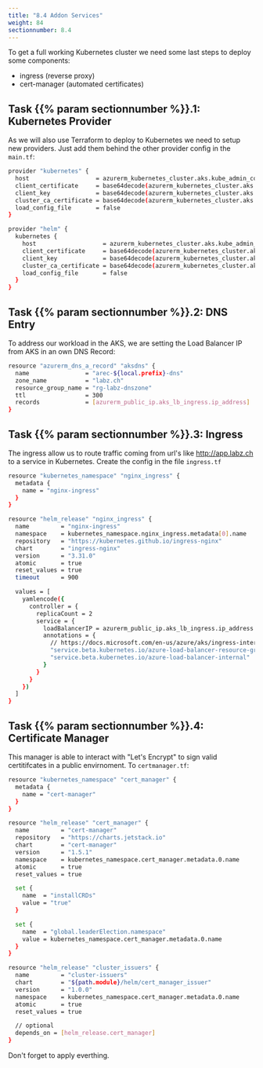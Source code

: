 ```yaml
---
title: "8.4 Addon Services"
weight: 84
sectionnumber: 8.4
---
```


To get a full working Kubernetes cluster we need some last steps to deploy some components:

* ingress (reverse proxy)
* cert-manager (automated certificates)


## Task {{% param sectionnumber %}}.1: Kubernetes Provider

As we will also use Terraform to deploy to Kubernetes we need to setup new providers. Just add them behind the other provider config in the `main.tf`:

```bash
provider "kubernetes" {
  host                   = azurerm_kubernetes_cluster.aks.kube_admin_config.0.host
  client_certificate     = base64decode(azurerm_kubernetes_cluster.aks.kube_admin_config.0.client_certificate)
  client_key             = base64decode(azurerm_kubernetes_cluster.aks.kube_admin_config.0.client_key)
  cluster_ca_certificate = base64decode(azurerm_kubernetes_cluster.aks.kube_admin_config.0.cluster_ca_certificate)
  load_config_file       = false
}

provider "helm" {
  kubernetes {
    host                   = azurerm_kubernetes_cluster.aks.kube_admin_config.0.host
    client_certificate     = base64decode(azurerm_kubernetes_cluster.aks.kube_admin_config.0.client_certificate)
    client_key             = base64decode(azurerm_kubernetes_cluster.aks.kube_admin_config.0.client_key)
    cluster_ca_certificate = base64decode(azurerm_kubernetes_cluster.aks.kube_admin_config.0.cluster_ca_certificate)
    load_config_file       = false
  }
}
```


## Task {{% param sectionnumber %}}.2: DNS Entry

To address our workload in the AKS, we are setting the Load Balancer IP from AKS in an own DNS Record:

```bash
resource "azurerm_dns_a_record" "aksdns" {
  name                = "arec-${local.prefix}-dns"
  zone_name           = "labz.ch"
  resource_group_name = "rg-labz-dnszone"
  ttl                 = 300 
  records             = [azurerm_public_ip.aks_lb_ingress.ip_address]
}
```


## Task {{% param sectionnumber %}}.3: Ingress

The ingress allow us to route traffic coming from url's like http://app.labz.ch to a service in Kubernetes. Create the config in the file `ingress.tf`

```bash
resource "kubernetes_namespace" "nginx_ingress" {
  metadata {
    name = "nginx-ingress"
  }
}

resource "helm_release" "nginx_ingress" {
  name         = "nginx-ingress"
  namespace    = kubernetes_namespace.nginx_ingress.metadata[0].name
  repository   = "https://kubernetes.github.io/ingress-nginx"
  chart        = "ingress-nginx"
  version      = "3.31.0"
  atomic       = true
  reset_values = true
  timeout      = 900

  values = [
    yamlencode({
      controller = {
        replicaCount = 2
        service = {
          loadBalancerIP = azurerm_public_ip.aks_lb_ingress.ip_address
          annotations = {
            // https://docs.microsoft.com/en-us/azure/aks/ingress-internal-ip
            "service.beta.kubernetes.io/azure-load-balancer-resource-group" = azurerm_public_ip.aks_lb_ingress.resource_group_name
            "service.beta.kubernetes.io/azure-load-balancer-internal"       = "false"
          }
        }
      }
    })
  ]
}
```


## Task {{% param sectionnumber %}}.4: Certificate Manager

This manager is able to interact with "Let's Encrypt" to sign valid certitifcates in a public envirnoment. To `certmanager.tf`:

```bash
resource "kubernetes_namespace" "cert_manager" {
  metadata {
    name = "cert-manager"
  }
}

resource "helm_release" "cert_manager" {
  name         = "cert-manager"
  repository   = "https://charts.jetstack.io"
  chart        = "cert-manager"
  version      = "1.5.1"
  namespace    = kubernetes_namespace.cert_manager.metadata.0.name
  atomic       = true
  reset_values = true

  set {
    name  = "installCRDs"
    value = "true"
  }

  set {
    name  = "global.leaderElection.namespace"
    value = kubernetes_namespace.cert_manager.metadata.0.name
  }
}

resource "helm_release" "cluster_issuers" {
  name         = "cluster-issuers"
  chart        = "${path.module}/helm/cert_manager_issuer"
  version      = "1.0.0"
  namespace    = kubernetes_namespace.cert_manager.metadata.0.name
  atomic       = true
  reset_values = true

  // optional
  depends_on = [helm_release.cert_manager]
}
```

Don't forget to apply everthing.

